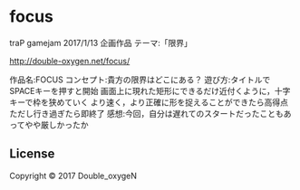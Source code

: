 # focus

traP gamejam 2017/1/13 企画作品
テーマ:「限界」

http://double-oxygen.net/focus/

作品名:FOCUS
コンセプト:貴方の限界はどこにある？
遊び方:タイトルでSPACEキーを押すと開始
画面上に現れた矩形にできるだけ近付くように，十字キーで枠を狭めていく
より速く，より正確に形を捉えることができたら高得点
ただし行き過ぎたら即終了
感想:今回，自分は遅れてのスタートだったこともあってやや厳しかったか

## License

Copyright ©︎ 2017 Double_oxygeN
